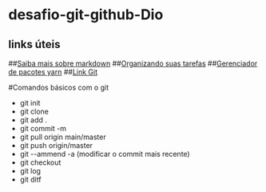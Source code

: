 # desafio-git-github-Dio
## links úteis

##[Saiba mais sobre markdown](https://docs.pipz.com/central-de-ajuda/learning-center/guia-basico-de-markdown#open)
##[Organizando suas tarefas](https://www.notion.so)
##[Gerenciador de pacotes yarn](https://classic.yarnpkg.com/lang/en/docs/install/)
##[Link Git](https://git-scm.com/)

#Comandos básicos com o git
* git init
* git clone
* git add .
* git commit -m
* git pull origin main/master
* git push origin/master
* git --ammend -a (modificar o commit mais recente)
* git checkout
* git log
* git ditf


